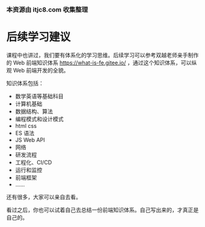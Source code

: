 ### 本资源由 itjc8.com 收集整理
# 后续学习建议

课程中也讲过，我们要有体系化的学习思维。后续学习可以参考双越老师亲手制作的 Web 前端知识体系 https://what-is-fe.gitee.io/ ，通过这个知识体系，可以纵观 Web 前端开发的全貌。

知识体系包括：
- 数学英语等基础科目
- 计算机基础
- 数据结构、算法
- 编程模式和设计模式
- html css
- ES 语法
- JS Web API
- 网络
- 研发流程
- 工程化、CI/CD
- 运行和监控
- 前端框架
- ……

还有很多，大家可以亲自去看。

看过之后，你也可以试着自己去总结一份前端知识体系。自己写出来的，才真正是自己的。
